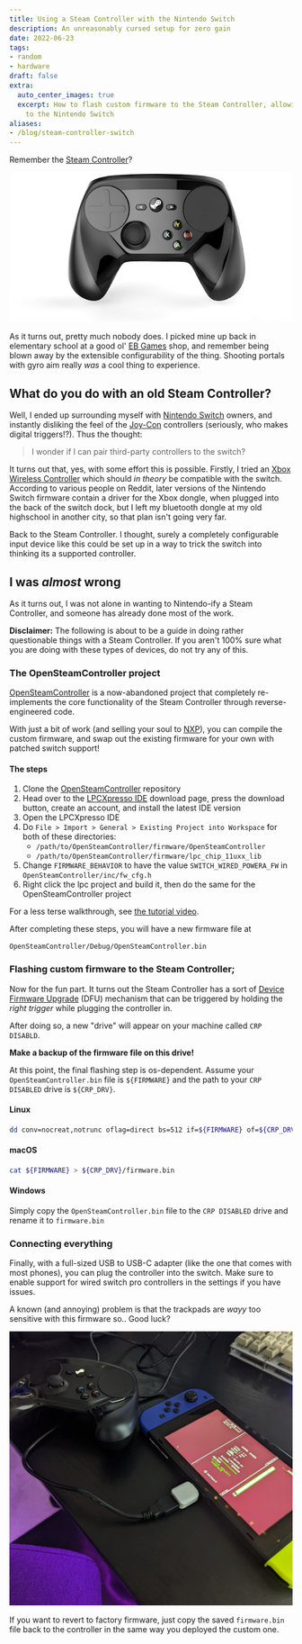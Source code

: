 ```yaml
---
title: Using a Steam Controller with the Nintendo Switch
description: An unreasonably cursed setup for zero gain
date: 2022-06-23
tags:
- random
- hardware
draft: false
extra:
  auto_center_images: true
  excerpt: How to flash custom firmware to the Steam Controller, allowing it to connect
    to the Nintendo Switch
aliases:
- /blog/steam-controller-switch
---
```


Remember the [Steam Controller](https://store.steampowered.com/app/353370/Steam_Controller/)?

![Image of the Steam Controller](/images/posts/steam-switch/sc.png)

As it turns out, pretty much nobody does. I picked mine up back in elementary school at a good ol' [EB Games](https://en.wikipedia.org/wiki/EB_Games) shop, and remember being blown away by the extensible configurability of the thing. Shooting portals with gyro aim really *was* a cool thing to experience.

## What do you do with an old Steam Controller?

Well, I ended up surrounding myself with [Nintendo Switch](https://en.wikipedia.org/wiki/Nintendo_Switch) owners, and instantly disliking the feel of the [Joy-Con](https://en.wikipedia.org/wiki/Nintendo_Switch#Joy-Con) controllers (seriously, who makes digital triggers!?). Thus the thought:

> I wonder if I can pair third-party controllers to the switch?

It turns out that, yes, with some effort this is possible. Firstly, I tried an [Xbox Wireless Controller](https://en.wikipedia.org/wiki/Xbox_Wireless_Controller) which should *in theory* be compatible with the switch. According to various people on Reddit, later versions of the Nintendo Switch firmware contain a driver for the Xbox dongle, when plugged into the back of the switch dock, but I left my bluetooth dongle at my old highschool in another city, so that plan isn't going very far.

Back to the Steam Controller. I thought, surely a completely configurable input device like this could be set up in a way to trick the switch into thinking its a supported controller.

## I was *almost* wrong

As it turns out, I was not alone in wanting to Nintendo-ify a Steam Controller, and someone has already done most of the work.

**Disclaimer:** The following is about to be a guide in doing rather questionable things with a Steam Controller. If you aren't 100% sure what you are doing with these types of devices, do not try any of this.

### The OpenSteamController project

[OpenSteamController](https://github.com/greggersaurus/OpenSteamController) is a now-abandoned project that completely re-implements the core functionality of the Steam Controller through reverse-engineered code.

With just a bit of work (and selling your soul to [NXP](https://www.nxp.com/)), you can compile the custom firmware, and swap out the existing firmware for your own with patched switch support!

#### The steps

  1) Clone the [OpenSteamController](https://github.com/greggersaurus/OpenSteamController) repository
  2) Head over to the [LPCXpresso IDE](https://www.nxp.com/design/microcontrollers-developer-resources/lpcxpresso-ide-v8-2-2:LPCXPRESSO) download page, press the download button, create an account, and install the latest IDE version
  3) Open the LPCXpresso IDE
  4) Do `File > Import > General > Existing Project into Workspace` for both of these directories:
     - `/path/to/OpenSteamController/firmware/OpenSteamController`
     - `/path/to/OpenSteamController/firmware/lpc_chip_11uxx_lib`
  5) Change `FIRMWARE_BEHAVIOR` to have the value `SWITCH_WIRED_POWERA_FW` in `OpenSteamController/inc/fw_cfg.h`
  6) Right click the lpc project and build it, then do the same for the OpenSteamController project

For a less terse walkthrough, see [the tutorial video](https://www.youtube.com/watch?v=VxD9rCuD9Vc).

After completing these steps, you will have a new firmware file at

```text
OpenSteamController/Debug/OpenSteamController.bin
```

### Flashing custom firmware to the Steam Controller;

Now for the fun part. It turns out the Steam Controller has a sort of [Device Firmware Upgrade](https://en.wikipedia.org/wiki/USB#Device_Firmware_Upgrade_mechanism) (DFU) mechanism that can be triggered by holding the *right trigger* while plugging the controller in.

After doing so, a new "drive" will appear on your machine called `CRP DISABLD`.

**Make a backup of the firmware file on this drive!**

At this point, the final flashing step is os-dependent. Assume your `OpenSteamController.bin` file is `${FIRMWARE}` and the path to your `CRP DISABLED` drive is `${CRP_DRV}`.

#### Linux

```sh
dd conv=nocreat,notrunc oflag=direct bs=512 if=${FIRMWARE} of=${CRP_DRV}/firmware.bin
```

#### macOS

```sh
cat ${FIRMWARE} > ${CRP_DRV}/firmware.bin
```

#### Windows
Simply copy the `OpenSteamController.bin` file to the `CRP DISABLED` drive and rename it to `firmware.bin`

### Connecting everything

Finally, with a full-sized USB to USB-C adapter (like the one that comes with most phones), you can plug the controller into the switch. Make sure to enable support for wired switch pro controllers in the settings if you have issues.

A known (and annoying) problem is that the trackpads are *wayy* too sensitive with this firmware so.. Good luck?

![My steam controller plugged into a switch](/images/posts/steam-switch/sc-switch.jpg)

If you want to revert to factory firmware, just copy the saved `firmware.bin` file back to the controller in the same way you deployed the custom one.
